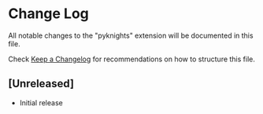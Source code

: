 # Change Log

All notable changes to the "pyknights" extension will be documented in this file.

Check [Keep a Changelog](http://keepachangelog.com/) for recommendations on how to structure this file.

## [Unreleased]

- Initial release